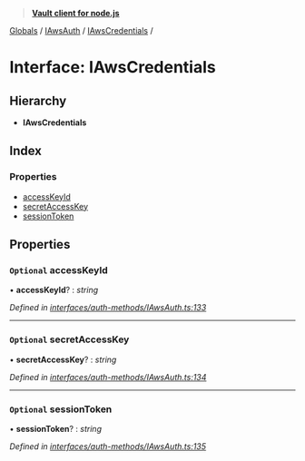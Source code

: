 > **[Vault client for node.js](../README.md)**

[Globals](../globals.md) / [IAwsAuth](../modules/iawsauth.md) / [IAwsCredentials](iawsauth.iawscredentials.md) /

# Interface: IAwsCredentials

## Hierarchy

* **IAwsCredentials**

## Index

### Properties

* [accessKeyId](iawsauth.iawscredentials.md#optional-accesskeyid)
* [secretAccessKey](iawsauth.iawscredentials.md#optional-secretaccesskey)
* [sessionToken](iawsauth.iawscredentials.md#optional-sessiontoken)

## Properties

### `Optional` accessKeyId

• **accessKeyId**? : *string*

*Defined in [interfaces/auth-methods/IAwsAuth.ts:133](https://github.com/theogravity/vault-tacular/blob/07227c0/src/interfaces/auth-methods/IAwsAuth.ts#L133)*

___

### `Optional` secretAccessKey

• **secretAccessKey**? : *string*

*Defined in [interfaces/auth-methods/IAwsAuth.ts:134](https://github.com/theogravity/vault-tacular/blob/07227c0/src/interfaces/auth-methods/IAwsAuth.ts#L134)*

___

### `Optional` sessionToken

• **sessionToken**? : *string*

*Defined in [interfaces/auth-methods/IAwsAuth.ts:135](https://github.com/theogravity/vault-tacular/blob/07227c0/src/interfaces/auth-methods/IAwsAuth.ts#L135)*